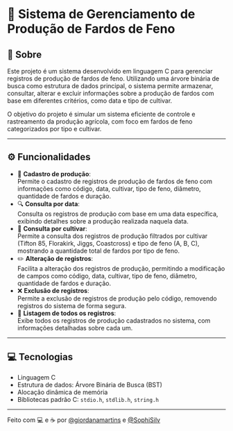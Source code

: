 # 🌾 Sistema de Gerenciamento de Produção de Fardos de Feno

## 📌 Sobre

Este projeto é um sistema desenvolvido em linguagem C para gerenciar registros de produção de fardos de feno. Utilizando uma árvore binária de busca como estrutura de dados principal, o sistema permite armazenar, consultar, alterar e excluir informações sobre a produção de fardos com base em diferentes critérios, como data e tipo de cultivar.

O objetivo do projeto é simular um sistema eficiente de controle e rastreamento da produção agrícola, com foco em fardos de feno categorizados por tipo e cultivar.

---

## ⚙️ Funcionalidades

- 🌱 **Cadastro de produção**:  
Permite o cadastro de registros de produção de fardos de feno com informações como código, data, cultivar, tipo de feno, diâmetro, quantidade de fardos e duração.
- 🔍 **Consulta por data**:  
Consulta os registros de produção com base em uma data específica, exibindo detalhes sobre a produção realizada naquela data.
- 🌾 **Consulta por cultivar**:  
Permite a consulta dos registros de produção filtrados por cultivar (Tifton 85, Florakirk, Jiggs, Coastcross) e tipo de feno (A, B, C), mostrando a quantidade total de fardos por tipo de feno.
- ✏️ **Alteração de registros**:  
Facilita a alteração dos registros de produção, permitindo a modificação de campos como código, data, cultivar, tipo de feno, diâmetro, quantidade de fardos e duração.
- ❌ **Exclusão de registros**:  
Permite a exclusão de registros de produção pelo código, removendo registros do sistema de forma segura.
- 📑 **Listagem de todos os registros**:  
Exibe todos os registros de produção cadastrados no sistema, com informações detalhadas sobre cada um.

---

## 💻 Tecnologias

- Linguagem C
- Estrutura de dados: Árvore Binária de Busca (BST)
- Alocação dinâmica de memória
- Bibliotecas padrão C: `stdio.h`, `stdlib.h`, `string.h`

---

Feito com 💻 e ☕ por [@giordanamartins](https://github.com/giordanamartins) e [@SophiSilv](https://github.com/SophiSilv)
